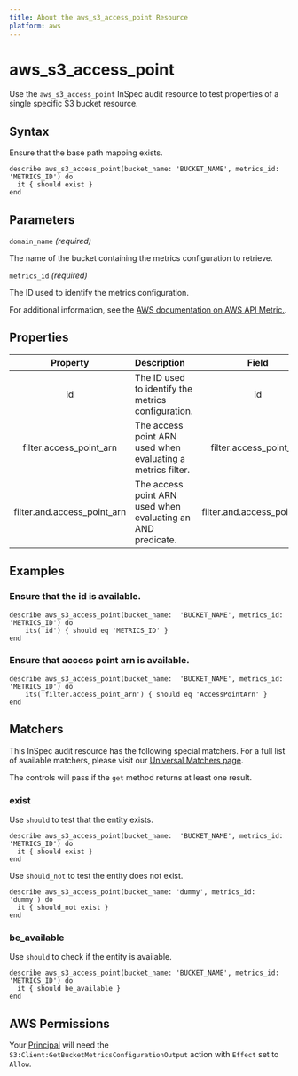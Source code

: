 ```yaml
---
title: About the aws_s3_access_point Resource
platform: aws
---
```


# aws_s3_access_point

Use the `aws_s3_access_point` InSpec audit resource to test properties of a single specific S3 bucket resource.

## Syntax

Ensure that the base path mapping exists.

    describe aws_s3_access_point(bucket_name: 'BUCKET_NAME', metrics_id: 'METRICS_ID') do
      it { should exist }
    end

## Parameters

`domain_name` _(required)_

The name of the bucket containing the metrics configuration to retrieve.

`metrics_id` _(required)_

The ID used to identify the metrics configuration.

For additional information, see the [AWS documentation on AWS API Metric.](https://docs.aws.amazon.com/AmazonS3/latest/API/API_GetBucketMetricsConfiguration.html).

## Properties

| Property | Description | Field |
| :---: | :--- | :---: |
| id | The ID used to identify the metrics configuration. | id |
| filter.access_point_arn | The access point ARN used when evaluating a metrics filter. | filter.access_point_arn |
| filter.and.access_point_arn | The access point ARN used when evaluating an AND predicate. | filter.and.access_point_arn |

## Examples

### Ensure that the id is available.

    describe aws_s3_access_point(bucket_name:  'BUCKET_NAME', metrics_id: 'METRICS_ID') do
        its('id') { should eq 'METRICS_ID' }
    end

### Ensure that access point arn is available.

    describe aws_s3_access_point(bucket_name:  'BUCKET_NAME', metrics_id: 'METRICS_ID') do
        its('filter.access_point_arn') { should eq 'AccessPointArn' }
    end

## Matchers

This InSpec audit resource has the following special matchers. For a full list of available matchers, please visit our [Universal Matchers page](https://www.inspec.io/docs/reference/matchers/).

The controls will pass if the `get` method returns at least one result.

### exist

Use `should` to test that the entity exists.

    describe aws_s3_access_point(bucket_name:  'BUCKET_NAME', metrics_id: 'METRICS_ID') do
      it { should exist }
    end

Use `should_not` to test the entity does not exist.

    describe aws_s3_access_point(bucket_name: 'dummy', metrics_id: 'dummy') do
      it { should_not exist }
    end

### be_available

Use `should` to check if the entity is available.

    describe aws_s3_access_point(bucket_name: 'BUCKET_NAME', metrics_id: 'METRICS_ID') do
      it { should be_available }
    end

## AWS Permissions

Your [Principal](https://docs.aws.amazon.com/IAM/latest/UserGuide/intro-structure.html#intro-structure-principal) will need the `S3:Client:GetBucketMetricsConfigurationOutput` action with `Effect` set to `Allow`.
